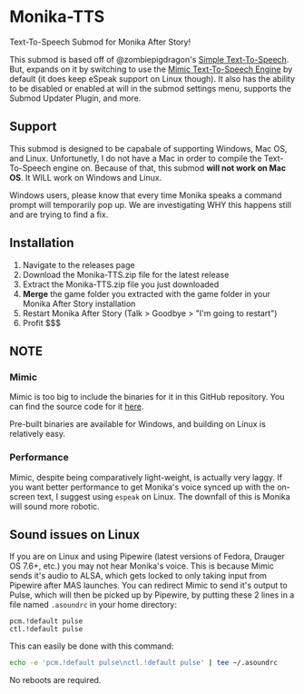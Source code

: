 # Monika-TTS
Text-To-Speech Submod for Monika After Story!

This submod is based off of @zombiepigdragon's [Simple Text-To-Speech](https://gist.github.com/zombiepigdragon/c68f556a5ccc2f99b32a9e8b87913997). But, expands on it by switching to use the [Mimic Text-To-Speech Engine](https://github.com/MycroftAI/mimic1) by default (it does keep eSpeak support on Linux though). It also has the ability to be disabled or enabled at will in the submod settings menu, supports the Submod Updater Plugin, and more.

## Support
This submod is designed to be capabale of supporting Windows, Mac OS, and Linux. Unfortunetly, I do not have a Mac in order to compile the Text-To-Speech engine on. Because of that, this submod **will not work on Mac OS**. It WILL work on Windows and Linux. 

Windows users, please know that every time Monika speaks a command prompt will temporarily pop up. We are investigating WHY this happens still and are trying to find a fix.

## Installation
1. Navigate to the releases page
2. Download the Monika-TTS.zip file for the latest release
3. Extract the Monika-TTS.zip file you just downloaded
4. **Merge** the game folder you extracted with the game folder in your Monika After Story installation
5. Restart Monika After Story (Talk > Goodbye > "I'm going to restart")
6. Profit $$$


## NOTE
### Mimic
Mimic is too big to include the binaries for it in this GitHub repository. You can find the source code for it [here](https://github.com/MycroftAI/mimic1).

Pre-built binaries are available for Windows, and building on Linux is relatively easy.

### Performance
Mimic, despite being comparatively light-weight, is actually very laggy. If you want better performance to get Monika's voice synced up with the on-screen text, I suggest using `espeak` on Linux. The downfall of this is Monika will sound more robotic.


## Sound issues on Linux
If you are on Linux and using Pipewire (latest versions of Fedora, Drauger OS 7.6+, etc.) you may not hear Monika's voice. This is because Mimic sends it's audio to ALSA, which gets locked to only taking input from Pipewire after MAS launches. You can redirect Mimic to send it's output to Pulse, which will then be picked up by Pipewire, by putting these 2 lines in a file named `.asoundrc` in your home directory:
```
pcm.!default pulse
ctl.!default pulse
```

This can easily be done with this command:
```bash
echo -e 'pcm.!default pulse\nctl.!default pulse' | tee ~/.asoundrc
```
No reboots are required.
